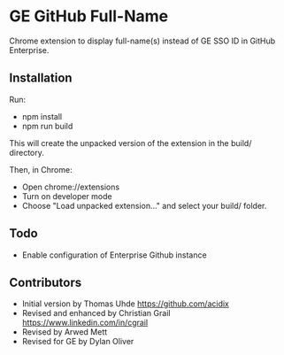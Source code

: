 GE GitHub Full-Name
=====================

Chrome extension to display full-name(s) instead of GE SSO ID in GitHub Enterprise.


Installation
------------

Run:
* npm install
* npm run build

This will create the unpacked version of the extension in the build/ directory.

Then, in Chrome:
* Open chrome://extensions
* Turn on developer mode
* Choose "Load unpacked extension..." and select your build/ folder.


Todo
----

- Enable configuration of Enterprise Github instance

Contributors
------------

- Initial version by Thomas Uhde https://github.com/acidix
- Revised and enhanced by Christian Grail https://www.linkedin.com/in/cgrail
- Revised by Arwed Mett
- Revised for GE by Dylan Oliver
